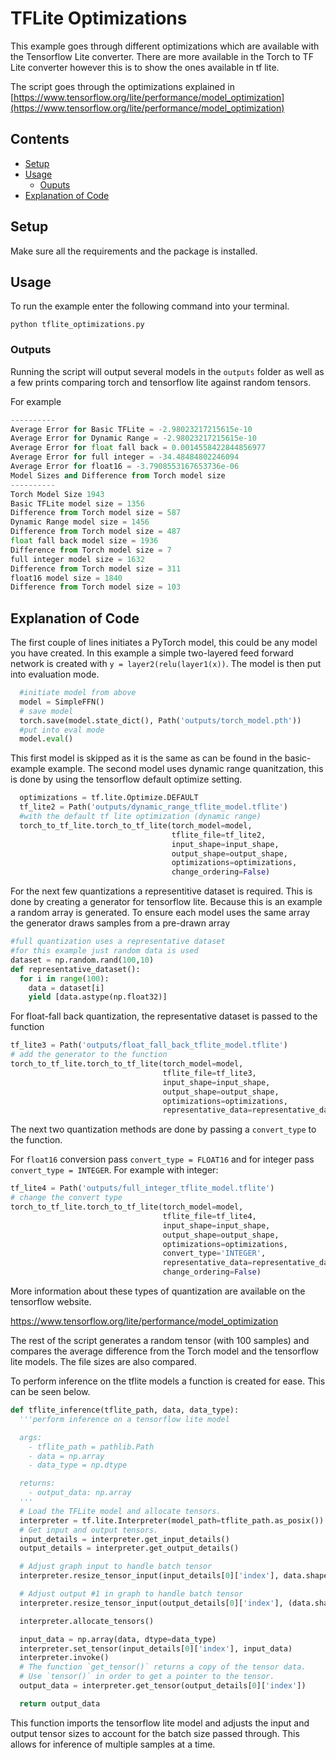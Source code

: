# TFLite Optimizations

This example goes through different optimizations which are available with the
Tensorflow Lite converter. There are more available in the Torch to TF Lite
converter however this is to show the ones available in tf lite.

The script goes through the optimizations explained in
[https://www.tensorflow.org/lite/performance/model_optimization](https://www.tensorflow.org/lite/performance/model_optimization)

## Contents
- [Setup](#setup)
- [Usage](#usage)
    - [Ouputs](#outputs)
- [Explanation of Code](#explanation-of-code)

## Setup

Make sure all the requirements and the package is installed.

## Usage
To run the example enter the following command into your terminal.

```
python tflite_optimizations.py
```

### Outputs

Running the script will output several models in the `outputs` folder as well
as a few prints comparing torch and tensorflow lite against random tensors.

For example

```python
----------
Average Error for Basic TFLite = -2.98023217215615e-10
Average Error for Dynamic Range = -2.98023217215615e-10
Average Error for float fall back = 0.0014558422844856977
Average Error for full integer = -34.48484802246094
Average Error for float16 = -3.7908553167653736e-06
Model Sizes and Difference from Torch model size
----------
Torch Model Size 1943
Basic TFLite model size = 1356
Difference from Torch model size = 587
Dynamic Range model size = 1456
Difference from Torch model size = 487
float fall back model size = 1936
Difference from Torch model size = 7
full integer model size = 1632
Difference from Torch model size = 311
float16 model size = 1840
Difference from Torch model size = 103
```

## Explanation of Code

The first couple of lines initiates a PyTorch model, this could be any model
you have created. In this example a simple two-layered feed forward network
is created with `y = layer2(relu(layer1(x))`.
The model is then put into evaluation mode.

```python
  #initiate model from above
  model = SimpleFFN()
  # save model
  torch.save(model.state_dict(), Path('outputs/torch_model.pth'))
  #put into eval mode
  model.eval()
```

This first model is skipped as it is the same as can be found in the
basic-example example. The second model uses dynamic range quanitzation, this
is done by using the tensorflow default optimize setting.

```python
  optimizations = tf.lite.Optimize.DEFAULT
  tf_lite2 = Path('outputs/dynamic_range_tflite_model.tflite')
  #with the default tf lite optimization (dynamic range)
  torch_to_tf_lite.torch_to_tf_lite(torch_model=model,
                                    tflite_file=tf_lite2,
                                    input_shape=input_shape,
                                    output_shape=output_shape,
                                    optimizations=optimizations,
                                    change_ordering=False)
```

For the next few quantizations a representitive dataset is required. This is
done by creating a generator for tensorflow lite. Because this is an example
a random array is generated. To ensure each model uses the same array the
generator draws samples from a pre-drawn array

```python
#full quantization uses a representative dataset
#for this example just random data is used
dataset = np.random.rand(100,10)
def representative_dataset():
  for i in range(100):
    data = dataset[i]
    yield [data.astype(np.float32)]
```

For float-fall back quantization, the representative dataset is passed to the
function

```python
tf_lite3 = Path('outputs/float_fall_back_tflite_model.tflite')
# add the generator to the function
torch_to_tf_lite.torch_to_tf_lite(torch_model=model,
                                  tflite_file=tf_lite3,
                                  input_shape=input_shape,
                                  output_shape=output_shape,
                                  optimizations=optimizations,
                                  representative_data=representative_dataset,                                    change_ordering=False)
```

The next two quantization methods are done by passing a `convert_type` to the
function.

For `float16` conversion pass `convert_type = FLOAT16` and for integer pass
`convert_type = INTEGER`. For example with integer:

```python
tf_lite4 = Path('outputs/full_integer_tflite_model.tflite')
# change the convert type
torch_to_tf_lite.torch_to_tf_lite(torch_model=model,
                                  tflite_file=tf_lite4,
                                  input_shape=input_shape,
                                  output_shape=output_shape,
                                  optimizations=optimizations,
                                  convert_type='INTEGER',
                                  representative_data=representative_dataset,
                                  change_ordering=False)
```

More information about these types of quantization are available on the
tensorflow website.

https://www.tensorflow.org/lite/performance/model_optimization

The rest of the script generates a random tensor (with 100 samples) and
compares the average difference from the Torch model and the tensorflow lite
models. The file sizes are also compared.

To perform inference on the tflite models a function is created for ease. This
can be seen below.

```python
def tflite_inference(tflite_path, data, data_type):
  '''perform inference on a tensorflow lite model

  args:
    - tflite_path = pathlib.Path
    - data = np.array
    - data_type = np.dtype

  returns:
    - output_data: np.array
  '''
  # Load the TFLite model and allocate tensors.
  interpreter = tf.lite.Interpreter(model_path=tflite_path.as_posix())
  # Get input and output tensors.
  input_details = interpreter.get_input_details()
  output_details = interpreter.get_output_details()

  # Adjust graph input to handle batch tensor
  interpreter.resize_tensor_input(input_details[0]['index'], data.shape)

  # Adjust output #1 in graph to handle batch tensor
  interpreter.resize_tensor_input(output_details[0]['index'], (data.shape[0], 1))

  interpreter.allocate_tensors()

  input_data = np.array(data, dtype=data_type)
  interpreter.set_tensor(input_details[0]['index'], input_data)
  interpreter.invoke()
  # The function `get_tensor()` returns a copy of the tensor data.
  # Use `tensor()` in order to get a pointer to the tensor.
  output_data = interpreter.get_tensor(output_details[0]['index'])

  return output_data
```

This function imports the tensorflow lite model and adjusts the input and output
 tensor sizes to account for the batch size passed through. This allows for
 inference of multiple samples at a time.
